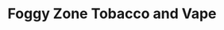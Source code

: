 ---
title: "Foggy Zone Tobacco and Vape"
url: /greensboro/foggy-zone-tobacco-and-vape/
shop: E-Zigaretten
---